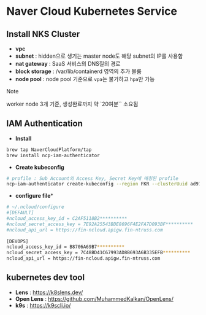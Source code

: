 # Naver Cloud Kubernetes Service

## Install NKS Cluster
- **vpc**
- **subnet** : hidden으로 생기는 master node도 해당 subnet의 IP를 사용함
- **nat gateway** : SaaS 서비스의 DNS질의 경로
- **block storage** : /var/lib/containerd 영역의 추가 볼륨
- **node pool** : node pool 기준으로 `vpa`는 불가하고 `hpa`만 가능
> [!NOTE]  
> worker node 3개 기준, 생성완료까지 약 `20여분`` 소요됨

## IAM Authentication
- **Install**
```bash
brew tap NaverCloudPlatform/tap
brew install ncp-iam-authenticator
```
- **Create kubeconfig**
```bash
# profile : Sub Account의 Access Key, Secret Key에 매칭된 profile  
ncp-iam-authenticator create-kubeconfig --region FKR --clusterUuid ad97cc94-43f9-4ecb-a916-************ --profile DEFAULT --output kubeconfig-dev.yaml --debug
```
- **configure file***
```bash
# ~/.ncloud/configure
#[DEFAULT]
#ncloud_access_key_id = C2AF5118B2**********
#ncloud_secret_access_key = 7E92A25543BDE8696F4E2FA7D093BF**********
#ncloud_api_url = https://fin-ncloud.apigw.fin-ntruss.com
     
[DEVOPS]
ncloud_access_key_id = B8706A69B7**********
ncloud_secret_access_key = 7C48BD41C67993AD8B693A6B335EFB**********
ncloud_api_url = https://fin-ncloud.apigw.fin-ntruss.com
```

## kubernetes dev tool
- **Lens** :  https://k8slens.dev/
- **Open Lens** : https://github.com/MuhammedKalkan/OpenLens/
- **k9s** : https://k9scli.io/

